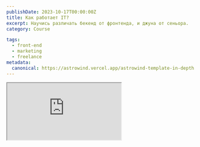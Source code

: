 ```yaml
---
publishDate: 2023-10-17T00:00:00Z
title: Как работает IT?
excerpt: Научись различать бекенд от фронтенда, и джуна от сеньора.
category: Course

tags:
  - front-end
  - marketing
  - freelance
metadata:
  canonical: https://astrowind.vercel.app/astrowind-template-in-depth
---
```


<iframe className="lg:aspect-video md:aspect-square aspect-[9/16] w-full rounded-md bg-slate-300 " src="https://drive.google.com/file/d/1TosEETGiVKIeve2u0dacdmd6wTwYn4co/preview" allow="autoplay"></iframe>
